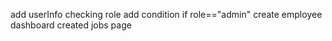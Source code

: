 add userInfo 
checking role 
add condition if role=="admin"
create employee dashboard
created jobs page

